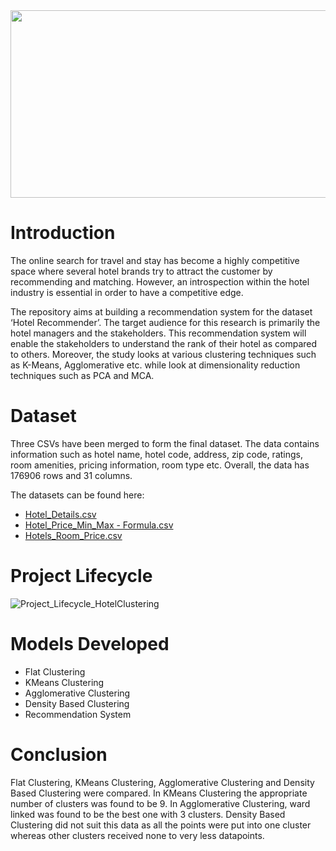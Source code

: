 
<img src="https://user-images.githubusercontent.com/92499217/167298453-a18ef566-3c63-47d4-977b-9c1a029580db.png" width="1000" height="300" />

# Introduction

The online search for travel and stay has become a highly competitive space where several hotel brands try to attract the customer by recommending and matching. However, an introspection within the hotel industry is essential in order to have a competitive edge.

The repository aims at building a recommendation system for the dataset ‘Hotel Recommender’. The target audience for this research is primarily the hotel managers and the stakeholders. This recommendation system will enable the stakeholders to understand the rank of their hotel as compared to others. 
Moreover, the study looks at various clustering techniques such as K-Means, Agglomerative etc. while look at dimensionality reduction techniques such as PCA and MCA.

# Dataset

Three CSVs have been merged to form the final dataset. The data contains information such as hotel name, hotel code, address, zip code, ratings, room amenities, pricing information, room type etc. Overall, the data has 176906 rows and 31 columns.

The datasets can be found here:

- [Hotel_Details.csv](https://www.kaggle.com/code/keshavramaiah/hotel-recommender/data?select=Hotel_details.csv)
- [Hotel_Price_Min_Max - Formula.csv](https://www.kaggle.com/code/keshavramaiah/hotel-recommender/data?select=hotel_price_min_max+-+Formula.csv)
- [Hotels_Room_Price.csv](https://www.kaggle.com/code/keshavramaiah/hotel-recommender/data?select=hotels_RoomPrice.csv)

# Project Lifecycle

![Project_Lifecycle_HotelClustering](https://user-images.githubusercontent.com/92499217/167298315-bf9ee509-35d2-4f07-95cd-506efd3447d0.PNG)

# Models Developed

-	Flat Clustering
-	KMeans Clustering
-	Agglomerative Clustering
-	Density Based Clustering
-	Recommendation System

# Conclusion

Flat Clustering, KMeans Clustering, Agglomerative Clustering and Density Based Clustering were compared. In KMeans Clustering the appropriate number of clusters was found to be 9. In Agglomerative Clustering, ward linked was found to be the best one with 3 clusters. Density Based Clustering did not suit this data as all the points were put into one cluster whereas other clusters received none to very less datapoints. 

